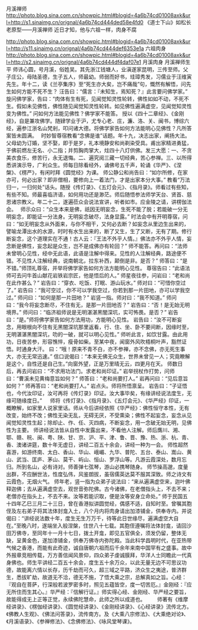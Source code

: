 月溪禅师
http://photo.blog.sina.com.cn/showpic.html#blogid=4a6b74cd01008axk&url=http://s1.sinaimg.cn/orignal/4a6b74cd444ded58e4fd0
《道士下山》如松长老原型——月溪禅师
近日才知，他与六祖一样，肉身不腐
 
http://photo.blog.sina.com.cn/showpic.html#blogid=4a6b74cd01008axk&url=http://s11.sinaimg.cn/orignal/4a6b74cd444def6353e1a
六祖肉身
http://photo.blog.sina.com.cn/showpic.html#blogid=4a6b74cd01008axk&url=http://s2.sinaimg.cn/orignal/4a6b74cd444df4daf07e1
月溪肉身
月溪禅师生平 
    师讳心圆，号月溪，俗姓吴。其先浙江钱塘人，业滇遂家昆明，三传至师。父子庄公，母陆圣德，生子五人，师最幼。师弱而好书，珪璋秀发，习儒业于汪维寅先生。年十二，读《兰亭集序》至“死生亦大矣，岂不痛哉”句，慨然有解悟，问先生如何方能不死不生？     汪告曰：“儒言：『未知生，焉知死？』此言要问佛学家。”    旋问佛学家，告曰：“肉体有生有死，见闻觉知灵性轮转，佛性如如不动，不死不生。假如未见佛性，佛性随见闻觉知灵性轮转。如见佛性遍满虚空，见闻觉知灵性变为佛性。”     问如何方法能见佛性？佛学家不能答。    授以《四十二章经》、《金刚经》，自是兼攻佛学。随肄学业于沪，尤专心老、庄，濂、洛、关、闽书，博综六经，遍参江浙名山梵剎，叩问诸大德。将佛学家告如何方法能明心见佛性？凡所答案皆未圆满。　     时妙智尊宿教看“念佛是谁”话题。年十九，决志出家，阐扬大法。父母幼为订婚，坚不娶，即于是岁，礼本境静安和尚剃染受具。甫出家精进勇猛，于佛前燃左无名、小二指；并剪胸肉掌大，炷四十八灯供佛。发三大愿：一、不贪美衣食乐，修苦行，永无退悔。二、遍究阅三藏一切经典，苦心参禅。三、以所得悉讲演示导，广利众生。师每日除看经外，诵佛号五千声，轮诵《华严》、《涅槃》、《楞严》，有闲时拜《圆觉经》为课。     师公静公和尚告曰：“如尔所修，在家亦可，何必出家？即非僧相，要修向上一着法门，才是出家本分大事。”     教看“万法归一，一归何处”话头。随授《传灯录》、《五灯会元》、《指月录》。师看过有些知，有些不知。师最喜临济语，如何用功还是渺茫。师后随悟参法师学天台、贤首、慈恩诸宗教义。年二十二，遂遍莅众会说法宣讲，听者如市。应金陵之请，讲楞伽法会。　     师示众曰：“众生本来是佛，祇因无明妄念，生死不能了脱；若能破一分无明妄念，即能证一分法身。无明妄念破尽，法身显露。”     时法会中有开明尊宿，问曰：“如无明妄念从外面来，与你不相干，又何必去断？如妄念从里边生出来的，譬喻龙潭出水的水源，时时有水生出来的，断了又生，生了又断，无有了期。修行断妄念，这个道理实在不通！古人云：『王法不外乎人情。』佛法亦不外乎人情，妄念断是佛性，妄念起是众生，岂不是成佛亦有轮回？”      师不能答。再问曰：“法师未曾明心见性，经中无此语，此语是注解中得来。见性的人注解经典，路途便不错。不见性人注解经典，说南朝北，拉东补西，颠倒是非。是否？”     师答曰：“是不错。”师顶礼尊宿，并举将佛学家告如何方法方能明心见性。  尊宿告曰：“此语法师可去问牛首山献花岩铁岩宗匠，他是悟后的人。”     师星夜往参，问岩曰：“老和尚在此作甚么？”    岩告曰：“穿衣、吃饭、打眠、游山玩水。”    师对曰：“可惜你空过了。”    岩告曰：“我可空过，你不可以学我空过，你若到那一片田地，亦可以学我空过。”     师问曰：“如何是那一片田地？”    岩竖一指。师对曰：“我不知道。”    师问曰：“我今将妄念断尽，不住有无，是那一片田地否？”    岩告曰：“否！是无始无明境界。”    师问曰：“临济祖师说是无明湛湛黑闇深坑，实可怖畏。是否？”    岩告曰：“是。”师将佛学家告如何方法用功，方能明心见性。    岩告曰：“汝不可断妄念，用眼根向不住有无黑闇深坑那里返看，行、住、坐、卧不要间断，因缘时至，无明湛湛黑闇深坑，叻的一破，就可以明心见性。”      师听此言，如饮甘露。由此用功，日夜苦参，形容憔悴，瘦骨如柴。至某中夜，闻窗外风吹梧桐叶声，豁然证悟。时通身大汗。     曰：“哦！原来不青不白，亦不参禅，亦不念佛，亦无死生事大，亦无无常迅速。”     信口说偈曰：“本来无佛无众生，世界未曾见一人；究竟瞭解是这个，自性还是自己生。”向窗外望，正是万里晴无云，四更月在天。     师数日后，再去问岩曰：“不求用功法门。求老和尚印证。” 岩举拐杖作打势，问师曰：“曹溪未见黄梅意旨如何？”    师答曰：“老和尚要打人。”   岩再问曰：“见后意旨如何？”   师再答曰：“老和尚要打人。”    岩点头。师将所悟禀呈。    岩告曰：“子证悟也，今代汝印证，汝可再将《传灯录》印证。汝大事毕矣，有缘讲经说法度生，无缘可随缘度日。” 　     师将《传灯录》、《指月录》、《五灯会元》、《华严经》印证，一概瞭解，如家里人说家里话。师从今后讲经依照《华严经》：佛性恒守本性，无有改变，始终不改；佛性无染无乱，无碍无厌，不受熏染；佛性不起妄念，妄念从见闻觉知灵性生起；除却止、作、任、灭四病，不断妄念，用一念破无始无明，见佛性为主要。     师讲经说法皆从自性中发露出来，不看他人注解。师后膺川、湘、鄂、赣、皖、闽、粤、陕、甘、京、沪、平、津、鲁、晋、豫、热、浙、杭、青、香、澳诸讲筵，数十年无虚日，讲经二百五十余会，讲经一种为一会。      师性超然喜游，如游终南、太白、香山、华山、峨嵋、九华、普陀、五台、泰山、嵩山、黄山、武当、匡庐、茅山、莫干、屿山、恒山、罗浮山等。凡游云霞深处，数月忘归。所到名山，必有诗对。师善弹七弦琴，游山必携琴随身。     师节操高邈，度量出群，不应酬世法，性度弘伟，风鉴朗拔，虽宿儒英达莫不服其深致。师之诗文有云霞色，无烟火气。     师年老，竖一指为众弟子说法曰：“来从遍满虚空来，迦叶佛释迦佛；去从遍满虚空去，观世音弥陀佛。古今诸佛，在老僧指头上，不去不来；老僧亦在指头上，不去不来。汝等若能识取，便是汝等安身立命处。”     师于民国五十四年乙巳三月二十三日，曾在香港拟讲圆觉经，偶感不适，自知时至。曾嘱其胞侄及左右弟子将其法体封龛入土，八个月内将肉身请出加漆铺金，供奉寺内。并说偈曰：“讲经说法数十年，度生无生万万千，待等此日世缘尽，遍满虚空大自在。”至晚八时，遂端坐入般涅槃，住世八十七载。其胞侄遵嘱将法体封龛，请回沙田万佛寺，至同年十一月十七日，拨土开龛，即见五官俱全，须发仍留，整体无缺，呈黄金色，遂加漆铺金，供奉万佛寺内弥陀殿。当此科学昌明时代，在亚热带气候之香港，而能有此奇迹，诚自唐朝六祖而后千余年来南中国罕有之盛事。故中外报章竞相传载，万方善信闻风景仰，四众弟子虔诚膜拜，华洋人士同瞻此一代真身佛也。师生平讲经二百五十余会，度生五十余万众，以此无量无边不可思议功德，故能离六情以长存，历千劫而可久，超三域之平路，济众生之夷途，普济群生，悉拔旷劫，故道无不洽，德无不施，了悟大乘之宗，总解真如之旨。心经：『观自在菩萨，行深般若波罗密多时，照见五蕴皆空，度一切苦厄。』金刚经：『应无所住而生其心。』华严经：『信解行证。』师实得心经、金刚经、华严经之要旨，故能得成无上正等正觉，永续佛陀慧命，此师之所以成道也。  　　师著有《维摩经讲录》、《楞伽经讲录》、《圆觉经讲录》、《金刚经讲录》、《心经讲录》流传北方。《佛教人生观》、《佛法问答录》，流传南方。及《大乘八宗修法》、《大乘绝对论》、《月溪语录》、《参禅修法》、《念佛修法》、《咏风堂琴课》。 
 
 
